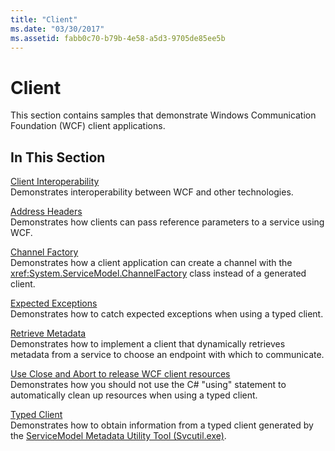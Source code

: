 ```yaml
---
title: "Client"
ms.date: "03/30/2017"
ms.assetid: fabb0c70-b79b-4e58-a5d3-9705de85ee5b
---
```

# Client
This section contains samples that demonstrate Windows Communication Foundation (WCF) client applications.  
  
## In This Section  
 [Client Interoperability](client-interoperability.md)  
 Demonstrates interoperability between WCF and other technologies.  
  
 [Address Headers](address-headers.md)  
 Demonstrates how clients can pass reference parameters to a service using WCF.  
  
 [Channel Factory](channel-factory.md)  
 Demonstrates how a client application can create a channel with the <xref:System.ServiceModel.ChannelFactory> class instead of a generated client.  
  
 [Expected Exceptions](expected-exceptions.md)  
 Demonstrates how to catch expected exceptions when using a typed client.  
  
 [Retrieve Metadata](retrieve-metadata.md)  
 Demonstrates how to implement a client that dynamically retrieves metadata from a service to choose an endpoint with which to communicate.  
  
 [Use Close and Abort to release WCF client resources](use-close-abort-release-wcf-client-resources.md)  
 Demonstrates how you should not use the C# "using" statement to automatically clean up resources when using a typed client.  
  
 [Typed Client](typed-client.md)  
 Demonstrates how to obtain information from a typed client generated by the [ServiceModel Metadata Utility Tool (Svcutil.exe)](../servicemodel-metadata-utility-tool-svcutil-exe.md).
